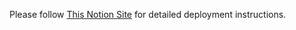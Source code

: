 Please follow [This Notion Site](https://yihuai.notion.site/UMI-ARX-Cup-Task-Deployment-Tutorial-112e4c9a5c4980f1ac20fe4da261d9a1?pvs=4) for detailed deployment instructions.
